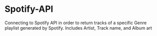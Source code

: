 # Spotify-API
Connecting to Spotify API in order to return tracks of a specific Genre playlist generated by Spotify. Includes Artist, Track name, and Album art
